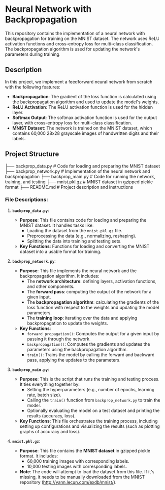 # Neural Network with Backpropagation

This repository contains the implementation of a neural network with backpropagation for training on the MNIST dataset. The network uses ReLU activation functions and cross-entropy loss for multi-class classification. The backpropagation algorithm is used for updating the network's parameters during training.

## Description

In this project, we implement a feedforward neural network from scratch with the following features:

- **Backpropagation**: The gradient of the loss function is calculated using the backpropagation algorithm and used to update the model's weights.
- **ReLU Activation**: The ReLU activation function is used for the hidden layer.
- **Softmax Output**: The softmax activation function is used for the output layer, with cross-entropy loss for multi-class classification.
- **MNIST Dataset**: The network is trained on the MNIST dataset, which contains 60,000 28x28 grayscale images of handwritten digits and their labels.

## Project Structure
├── backprop_data.py        # Code for loading and preparing the MNIST dataset
├── backprop_network.py     # Implementation of the neural network and backpropagation
├── backprop_main.py        # Code for running the network, training, and testing
├── mnist.pkl.gz            # MNIST dataset in gzipped pickle format
├── README.md               # Project description and instructions

### **File Descriptions**:

1. **`backprop_data.py`**:
   - **Purpose**: This file contains code for loading and preparing the MNIST dataset. It handles tasks like:
     - Loading the dataset from the `mnist.pkl.gz` file.
     - Preprocessing the data (e.g., normalizing, reshaping).
     - Splitting the data into training and testing sets.
   - **Key Functions**: Functions for loading and converting the MNIST dataset into a usable format for training.

2. **`backprop_network.py`**:
   - **Purpose**: This file implements the neural network and the backpropagation algorithm. It includes:
     - The **network architecture**: defining layers, activation functions, and other components.
     - The **forward pass**: computing the output of the network for a given input.
     - The **backpropagation algorithm**: calculating the gradients of the loss function with respect to the weights and updating the model parameters.
     - The **training loop**: iterating over the data and applying backpropagation to update the weights.
   - **Key Functions**:
     - `forward_propagation()`: Computes the output for a given input by passing it through the network.
     - `backpropagation()`: Computes the gradients and updates the parameters using the backpropagation algorithm.
     - `train()`: Trains the model by calling the forward and backward pass, applying the updates to the parameters.

3. **`backprop_main.py`**:
   - **Purpose**: This is the script that runs the training and testing process. It ties everything together by:
     - Setting the hyperparameters (e.g., number of epochs, learning rate, batch size).
     - Calling the `train()` function from `backprop_network.py` to train the model.
     - Optionally evaluating the model on a test dataset and printing the results (accuracy, loss).
   - **Key Functions**: This file orchestrates the training process, including setting up configurations and visualizing the results (such as plotting graphs of accuracy and loss).

4. **`mnist.pkl.gz`**:
   - **Purpose**: This file contains the **MNIST dataset** in gzipped pickle format. It includes:
     - 60,000 training images with corresponding labels.
     - 10,000 testing images with corresponding labels.
   - **Note**: The code will attempt to load the dataset from this file. If it's missing, it needs to be manually downloaded from the MNIST repository (http://yann.lecun.com/exdb/mnist/).

